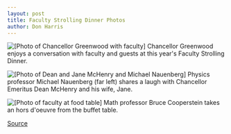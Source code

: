 ```yaml
---
layout: post
title: Faculty Strolling Dinner Photos
author: Don Harris
---
```


![\[Photo of Chancellor Greenwood with faculty\]][1] Chancellor Greenwood enjoys a conversation with faculty and guests at this year's Faculty Strolling Dinner.

![\[Photo of Dean and Jane McHenry and Michael Nauenberg\]][2] Physics professor Michael Nauenberg (far left) shares a laugh with Chancellor Emeritus Dean McHenry and his wife, Jane.

![\[Photo of faculty at food table\]][3] Math professor Bruce Cooperstein takes an hors d'oeuvre from the buffet table.

[1]: http://www1.ucsc.edu/oncampus/art/faculty.dinner.97-10-27.gif
[2]: http://www1.ucsc.edu/oncampus/art/faculty.mchenry.97-10-27.gif
[3]: http://www1.ucsc.edu/oncampus/art/faculty.eat.97-10-27.gif

[Source](http://www1.ucsc.edu/oncampus/currents/97-10-27/faculty.dinner.htm "Permalink to Faculty strolling dinner photos: 10-27-97")
